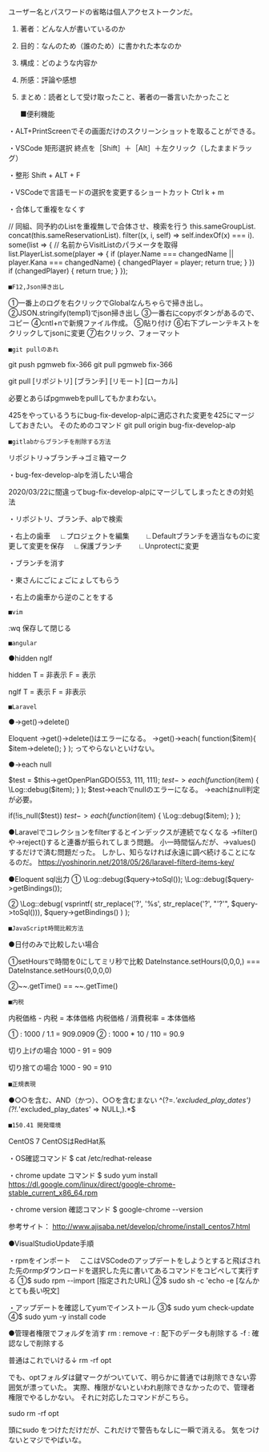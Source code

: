 ユーザー名とパスワードの省略は個人アクセストークンだ。



1. 著者：どんな人が書いているのか
2. 目的：なんのため（誰のため）に書かれた本なのか
3. 構成：どのような内容か
4. 所感：評論や感想
5. まとめ：読者として受け取ったこと、著者の一番言いたかったこと  





	■便利機能

・ALT+PrintScreenでその画面だけのスクリーンショットを取ることができる。

・VSCode 矩形選択
終点を［Shift］＋［Alt］＋左クリック（したままドラッグ）

・整形
Shift + ALT + F

・VSCodeで言語モードの選択を変更するショートカット
Ctrl k + m


・合体して重複をなくす

// 同組、同予約のListを重複無しで合体させ、検索を行う
this.sameGroupList.
    concat(this.sameReservationList).
    filter((x, i, self) => self.indexOf(x) === i).
    some(list => {
        // 名前からVisitListのパラメータを取得
        list.PlayerList.some(player => {
            if (player.Name === changedName || player.Kana === changedName) {
                changedPlayer = player;
                return true;
            }
        })
        if (changedPlayer) {
            return true;
        }
    });



	■F12,Json掃き出し

①一番上のログを右クリックでGlobalなんちゃらで掃き出し。
②JSON.stringify(temp1)でjson掃き出し
③一番右にcopyボタンがあるので、コピー
④cntl+nで新規ファイル作成。
⑤貼り付け
⑥右下プレーンテキストをクリックしてjsonに変更
⑦右クリック、フォーマット



	■git pullのあれ

git push pgmweb fix-366
git pull pgmweb fix-366

git pull [リポジトリ] [ブランチ]
         [リモート]   [ローカル]

必要とあらばpgmwebをpullしてもかまわない。

425をやっているうちにbug-fix-develop-alpに適応された変更を425にマージしておきたい。
そのためのコマンド
git pull origin bug-fix-develop-alp



	■gitlabからブランチを削除する方法

リポジトリ→ブランチ→ゴミ箱マーク


・bug-fex-develop-alpを消したい場合

2020/03/22に間違ってbug-fix-develop-alpにマージしてしまったときの対処法


・リポジトリ、ブランチ、alpで検索

・右上の歯車
　∟プロジェクトを編集
　　∟Defaultブランチを適当なものに変更して変更を保存
　∟保護ブランチ
　　∟Unprotectに変更

・ブランチを消す

・東さんにごにょごにょしてもらう

・右上の歯車から逆のことをする



	■vim

:wq 保存して閉じる



	■angular

●hidden ngIf

hidden
T = 非表示
F = 表示

ngIf
T = 表示
F = 非表示


	■Laravel

●->get()->delete()

Eloquent
->get()->delete()はエラーになる。
->get()->each(
	function($item){
		$item->delete();
	}
);
ってやらないといけない。


●->each null

$test = $this->getOpenPlanGDO(553, 111, 111);
$test->each(
    function ($item) {
        \Log::debug($item);
    }
);
$test->eachでnullのエラーになる。
->eachはnull判定が必要。

if(!is_null($test)) $test->each(
    function ($item) {
        \Log::debug($item);
    }
);


●Laravelでコレクションをfilterするとインデックスが連続でなくなる
->filter()や->reject()すると連番が振られてしまう問題。
小一時間悩んだが、->values()するだけで済む問題だった。
しかし、知らなければ永遠に調べ続けることになるのだ。
https://yoshinorin.net/2018/05/26/laravel-filterd-items-key/



●Eloquent sql出力
①
\Log::debug($query->toSql());
\Log::debug($query->getBindings());

②
\Log::debug(
    vsprintf(
        str_replace('?', '%s', str_replace('?', "'?'", $query->toSql())),
        $query->getBindings()
    )
);


	■JavaScript時間比較方法

●日付のみで比較したい場合

①setHoursで時間を0にしてミリ秒で比較
DateInstance.setHours(0,0,0,) === DateInstance.setHours(0,0,0,0)

②~~.getTime() == ~~.getTime()



	■内税

内税価格 - 内税 = 本体価格
内税価格 / 消費税率 = 本体価格

① : 1000 / 1.1 = 909.0909
② : 1000 * 10 / 110 = 90.9

切り上げの場合
1000 - 91 = 909

切り捨ての場合
1000 - 90 = 910



	■正規表現

●○○を含む、AND（かつ）、○○を含むまない
^(?=.*'excluded_play_dates')(?!.*'excluded_play_dates' => NULL,).*$



	■150.41 開発環境

CentOS 7
CentOSはRedHat系

・OS確認コマンド
$ cat /etc/redhat-release

・chrome update コマンド
$ sudo yum install https://dl.google.com/linux/direct/google-chrome-stable_current_x86_64.rpm

・chrome version 確認コマンド
$ google-chrome --version

参考サイト：
http://www.ajisaba.net/develop/chrome/install_centos7.html


●VisualStudioUpdate手順

・rpmをインポート
　ここはVSCodeのアップデートをしようとすると飛ばされた先のrmpダウンロードを選択した先に書いてあるコマンドをコピペして実行する
①$ sudo rpm --import [指定されたURL]
②$ sudo sh -c 'echo -e [なんかとても長い呪文]

・アップデートを確認してyumでインストール
③$ sudo yum check-update
④$ sudo yum -y install code



●管理者権限でフォルダを消す
rm : remove
-r : 配下のデータも削除する
-f : 確認なしで削除する

普通はこれでいける↓
rm -rf opt

でも、optフォルダは鍵マークがついていて、明らかに普通では削除できない雰囲気が漂っていた。
実際、権限がないといわれ削除できなかったので、管理者権限でやるしかない。
それに対応したコマンドがこちら。

sudo rm -rf opt

頭にsudo をつけただけだが、これだけで警告もなしに一瞬で消える。
気をつけないとマジでやばいな。




